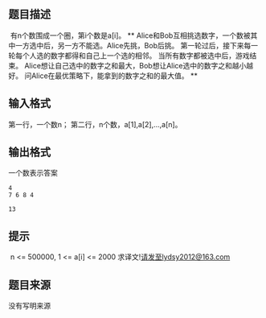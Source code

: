 


## 题目描述
 有n个数围成一个圈，第i个数是a[i]。
**
Alice和Bob互相挑选数字，一个数被其中一方选中后，另一方不能选。Alice先挑，Bob后挑。
第一轮过后，接下来每一轮每个人选的数字都得和自己上一个选的相邻。
当所有数字都被选中后，游戏结束。
Alice想让自己选中的数字之和最大，Bob想让Alice选中的数字之和越小越好。
问Alice在最优策略下，能拿到的数字之和的最大值。
** 
## 输入格式
第一行，一个数n；
第二行，n个数，a[1],a[2],...,a[n]。
## 输出格式
一个数表示答案

```input1
4
7 6 8 4

```
```output1
13
```

## 提示
 n <= 500000, 1 <= a[i] <= 2000
求译文!请发至lydsy2012@163.com
## 题目来源
没有写明来源


